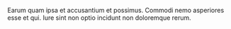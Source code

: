 Earum quam ipsa et accusantium et possimus. Commodi nemo asperiores esse et qui. Iure sint non optio incidunt non doloremque rerum.
